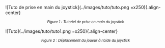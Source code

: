 ![Tuto de prise en main du joystick](../images/tuto/tuto.png =x250){.align-center} 

<div style="text-align: center; font-size: 0.8em; font-style: italic">Figure 1 : Tutoriel de prise en main du joystick</div>

![Tuto](../images/tuto/tuto1.png =x250){.align-center} 

<div style="text-align: center; font-size: 0.8em; font-style: italic">Figure 2 : Déplacement du joueur à l'aide du joystick</div>